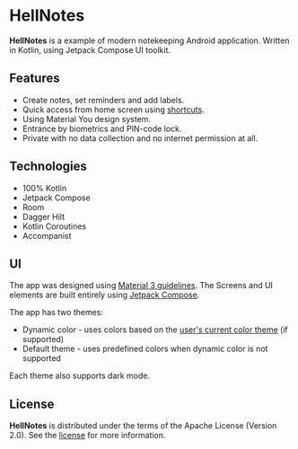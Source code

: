 # HellNotes

**HellNotes** is a example of modern notekeeping Android application. Written in Kotlin, using Jetpack Compose UI toolkit. 

## Features

- Create notes, set reminders and add labels.
- Quick access from home screen using [shortcuts](https://developer.android.com/develop/ui/views/launch/shortcuts).
- Using Material You design system.
- Entrance by biometrics and PIN-code lock.
- Private with no data collection and no internet permission at all.

## Technologies

- 100% Kotlin
- Jetpack Compose
- Room
- Dagger Hilt
- Kotlin Coroutines
- Accompanist

## UI

The app was designed using [Material 3 guidelines](https://m3.material.io/). The Screens and UI elements are built entirely using [Jetpack Compose](https://developer.android.com/jetpack/compose). 

The app has two themes: 

- Dynamic color - uses colors based on the [user's current color theme](https://material.io/blog/announcing-material-you) (if supported)
- Default theme - uses predefined colors when dynamic color is not supported

Each theme also supports dark mode. 

## License

**HellNotes** is distributed under the terms of the Apache License (Version 2.0). See the
[license](LICENSE) for more information.
